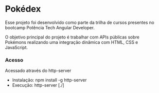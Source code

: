 # Pokédex
Esse projeto foi desenvolvido como parte da trilha de cursos presentes no bootcamp Potência Tech Angular Developer.

O objetivo principal do projeto é trabalhar com APIs públicas sobre Pokémons realizando uma integração dinâmica com HTML, CSS e JavaScript.

### Acesso
Acessado através do http-server
- Instalação:   npm install -g http-server
- Execução:     http-server [./]
